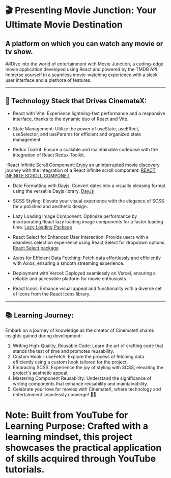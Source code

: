 # 🎬 Presenting Movie Junction: Your Ultimate Movie Destination
## A platform on which you can watch any movie or tv show.

##Dive into the world of entertainment with Movie Junction, a cutting-edge movie application developed using React and powered by the TMDB API. Immerse yourself in a seamless movie-watching experience with a sleek user interface and a plethora of features.

---


## 🚀 Technology Stack that Drives CinemateX:

- React with Vite: Experience lightning-fast performance and a responsive interface, thanks to the dynamic duo of React and Vite.

- State Management: Utilize the power of useState, useEffect, useSelector, and useParams for efficient and organized state management.

- Redux Toolkit: Ensure a scalable and maintainable codebase with the integration of React Redux Toolkit.

-React  Infinite Scroll Component: Enjoy an uninterrupted movie discovery journey with the integration of a React infinite scroll component.
[REACT INFINITE SCROLL COMPONET](https://www.npmjs.com/package/react-infinite-scroll-component)

- Date Formatting with Dayjs: Convert dates into a visually pleasing format using the versatile Dayjs library.
  [DayJs](https://www.npmjs.com/package/dayjs)

- SCSS Styling: Elevate your visual experience with the elegance of SCSS for a polished and aesthetic design.

- Lazy Loading Image Component: Optimize performance by incorporating React lazy loading image components for a faster loading time.
  [Lazy Loading Package](https://www.npmjs.com/package/react-lazy-load-image-component)

- React Select for Enhanced User Interaction: Provide users with a seamless selection experience using React Select for dropdown options.
[React Select package](https://www.npmjs.com/package/react-select)

- Axios for Efficient Data Fetching: Fetch data effortlessly and efficiently with Axios, ensuring a smooth streaming experience.
  

- Deployment with Vercel: Deployed seamlessly on Vercel, ensuring a reliable and accessible platform for movie enthusiasts.

- React Icons: Enhance visual appeal and functionality with a diverse set of icons from the React Icons library.

---

## 📚 Learning Journey:
Embark on a journey of knowledge as the creator of CinemateX shares insights gained during development:

1. Writing High-Quality, Reusable Code: Learn the art of crafting code that stands the test of time and promotes reusability.
2. Custom Hook - useFetch: Explore the process of fetching data efficiently using a custom hook tailored for the project.
3. Embracing SCSS: Experience the joy of styling with SCSS, elevating the project's aesthetic appeal.
4. Mastering Component Reusability: Understand the significance of writing components that enhance reusability and maintainability.
5. Celebrate your love for movies with CinemateX, where technology and entertainment seamlessly converge! 🎉🍿

# Note: Built from YouTube for Learning Purpose: Crafted with a learning mindset, this project showcases the practical application of skills acquired through YouTube tutorials.
